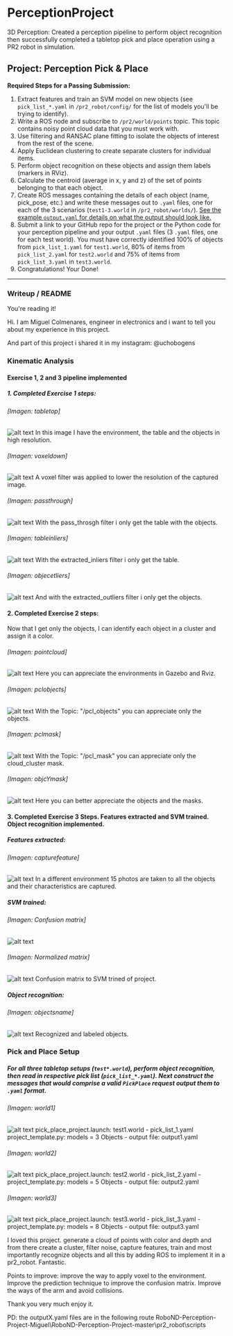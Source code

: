 # PerceptionProject
3D Perception: Created a perception pipeline to perform object recognition then successfully completed a tabletop pick and place operation using a PR2 robot in simulation.

## Project: Perception Pick & Place

**Required Steps for a Passing Submission:**
1. Extract features and train an SVM model on new objects (see `pick_list_*.yaml` in `/pr2_robot/config/` for the list of models you'll be trying to identify).
2. Write a ROS node and subscribe to `/pr2/world/points` topic. This topic contains noisy point cloud data that you must work with.
3. Use filtering and RANSAC plane fitting to isolate the objects of interest from the rest of the scene.
4. Apply Euclidean clustering to create separate clusters for individual items.
5. Perform object recognition on these objects and assign them labels (markers in RViz).
6. Calculate the centroid (average in x, y and z) of the set of points belonging to that each object.
7. Create ROS messages containing the details of each object (name, pick_pose, etc.) and write these messages out to `.yaml` files, one for each of the 3 scenarios (`test1-3.world` in `/pr2_robot/worlds/`).  [See the example `output.yaml` for details on what the output should look like.](https://github.com/udacity/RoboND-Perception-Project/blob/master/pr2_robot/config/output.yaml)  
8. Submit a link to your GitHub repo for the project or the Python code for your perception pipeline and your output `.yaml` files (3 `.yaml` files, one for each test world).  You must have correctly identified 100% of objects from `pick_list_1.yaml` for `test1.world`, 80% of items from `pick_list_2.yaml` for `test2.world` and 75% of items from `pick_list_3.yaml` in `test3.world`.
9. Congratulations!  Your Done!

[//]: # (Image References)

[table]: ./misc_img/imagenEx1/tabletop.png
[voxel]: ./misc_img/imagenEx1/voxeldown.png
[passt]: ./misc_img/imagenEx1/passthrough.png
[inlie]: ./misc_img/imagenEx1/tableinliers.png
[oulie]: ./misc_img/imagenEx1/objecetliers.png

[point]: ./misc_img/imagenEx2/pointcloud.png
[pclob]: ./misc_img/imagenEx2/pclobjects.png
[pclmk]: ./misc_img/imagenEx2/pclmask.png
[obymk]: ./misc_img/imagenEx2/objcYmask.png

[capfe]: ./misc_img/imagenEx3/capturefeature.png
[figu1]: ./misc_img/proyecto/figure_1.png
[figu2]: ./misc_img/proyecto/figure_2.png
[objnm]: ./misc_img/imagenEx3/objectsname.png

[worl1]: ./misc_img/proyecto/world1.png
[worl2]: ./misc_img/proyecto/world2.png
[worl3]: ./misc_img/proyecto/world3.png

---
### __Writeup / README__

You're reading it!

Hi. I am Miguel Colmenares, engineer in electronics and i want to tell you about my experience in this project.

And part of this project i shared it in my instagram: @uchobogens

### __Kinematic Analysis__

#### Exercise 1, 2 and 3 pipeline implemented
##### 1. Completed Exercise 1 steps:

###### [Imagen: tabletop]
![alt text](https://github.com/Miguelucho/PerceptionProject/blob/master/RoboND-Perception-Project/misc_img/imagenEx1/tabletop.png)
In this image I have the environment, the table and the objects in high resolution.

###### [Imagen: voxeldown]
![alt text](https://github.com/Miguelucho/PerceptionProject/blob/master/RoboND-Perception-Project/misc_img/imagenEx1/voxeldown.png)
A voxel filter was applied to lower the resolution of the captured image.

###### [Imagen: passthrough]
![alt text](https://github.com/Miguelucho/PerceptionProject/blob/master/RoboND-Perception-Project/misc_img/imagenEx1/passthrough.png)
With the pass_throsgh filter i only get the table with the objects.

###### [Imagen: tableinliers]
![alt text](https://github.com/Miguelucho/PerceptionProject/blob/master/RoboND-Perception-Project/misc_img/imagenEx1/tableinliers.png)
With the extracted_inliers filter i only get the table.

###### [Imagen: objecetliers]
![alt text](https://github.com/Miguelucho/PerceptionProject/blob/master/RoboND-Perception-Project/misc_img/imagenEx1/objecetliers.png)
And with the extracted_outliers filter i only get the objects.

#### 2. Completed Exercise 2 steps:
Now that I get only the objects, I can identify each object in a cluster and assign it a color.

###### [Imagen: pointcloud]
![alt text](https://github.com/Miguelucho/PerceptionProject/blob/master/RoboND-Perception-Project/misc_img/imagenEx2/pointcloud.png)
Here you can appreciate the environments in Gazebo and Rviz.

###### [Imagen: pclobjects]
![alt text](https://github.com/Miguelucho/PerceptionProject/blob/master/RoboND-Perception-Project/misc_img/imagenEx2/pclobjects.png)
With the Topic: "/pcl_objects" you can appreciate only the objects.

###### [Imagen: pclmask]
![alt text](https://github.com/Miguelucho/PerceptionProject/blob/master/RoboND-Perception-Project/misc_img/imagenEx2/pclmask.png)
With the Topic: "/pcl_mask" you can appreciate only the cloud_cluster mask.

###### [Imagen: objcYmask]
![alt text](https://github.com/Miguelucho/PerceptionProject/blob/master/RoboND-Perception-Project/misc_img/imagenEx2/objcYmask.png)
Here you can better appreciate the objects and the masks.

#### 3. Completed Exercise 3 Steps.  Features extracted and SVM trained.  Object recognition implemented.

##### Features extracted:
###### [Imagen: capturefeature]
![alt text](https://github.com/Miguelucho/PerceptionProject/blob/master/RoboND-Perception-Project/misc_img/imagenEx3/capturefeature.png)
In a different environment 15 photos are taken to all the objects and their characteristics are captured.

##### SVM trained:
###### [Imagen: Confusion matrix]
![alt text](https://github.com/Miguelucho/PerceptionProject/blob/master/RoboND-Perception-Project/misc_img/proyecto/figure_1.png)

###### [Imagen: Normalized matrix]
![alt text](https://github.com/Miguelucho/PerceptionProject/blob/master/RoboND-Perception-Project/misc_img/proyecto/figure_2.png)
Confusion matrix to SVM trined of project.

##### Object recognition:
###### [Imagen: objectsname]
![alt text](https://github.com/Miguelucho/PerceptionProject/blob/master/RoboND-Perception-Project/misc_img/imagenEx3/objectsname.png)
Recognized and labeled objects.


### Pick and Place Setup

##### For all three tabletop setups (`test*.world`), perform object recognition, then read in respective pick list (`pick_list_*.yaml`). Next construct the messages that would comprise a valid `PickPlace` request output them to `.yaml` format.

###### [Imagen: world1]
![alt text](https://github.com/Miguelucho/PerceptionProject/blob/master/RoboND-Perception-Project/misc_img/proyecto/world1.png)
pick_place_project.launch: test1.world - pick_list_1.yaml
project_template.py: models = 3 Objects - 
output file: output1.yaml

###### [Imagen: world2]
![alt text](https://github.com/Miguelucho/PerceptionProject/blob/master/RoboND-Perception-Project/misc_img/proyecto/world2.png)
pick_place_project.launch: test2.world - pick_list_2.yaml -
project_template.py: models = 5 Objects -
output file: output2.yaml

###### [Imagen: world3]
![alt text](https://github.com/Miguelucho/PerceptionProject/blob/master/RoboND-Perception-Project/misc_img/proyecto/world3.png)
pick_place_project.launch: test3.world - pick_list_3.yaml -
project_template.py: models = 8 Objects -
output file: output3.yaml

I loved this project. generate a cloud of points with color and depth and from there create a cluster, filter noise, capture features, train and most importantly recognize objects and all this by adding ROS to implement it in a pr2_robot. Fantastic.

Points to improve:
improve the way to apply voxel to the environment.
Improve the prediction technique to improve the confusion matrix.
Improve the ways of the arm and avoid collisions.

Thank you very much enjoy it.

PD: the outputX.yaml files are in the following route RoboND-Perception-Project-Miguel\RoboND-Perception-Project-master\pr2_robot\scripts
